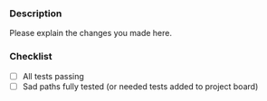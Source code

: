 ### Description
Please explain the changes you made here.

### Checklist
- [ ] All tests passing
- [ ] Sad paths fully tested (or needed tests added to project board)
